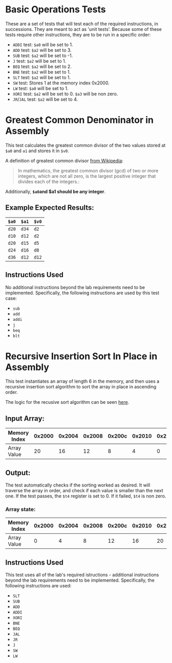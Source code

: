 # Basic Operations Tests
These are a set of tests that will test each of the required instructions, in successions. They are meant to act as 'unit tests'. Because some of these tests require other instructions, they are to be run in a specific order:
 - `ADDI` test: `$a0` will be set to 1.
 - `ADD` test: `$a2` will be set to 3.
 - `SUB` test: `$a2` will be set to -1.
 - `J` test: `$a2` will be set to 1.
 - `BEQ` test: `$a2` will be set to 2.
 - `BNE` test: `$a2` will be set to 1.
 - `SLT` test: `$a2` will be set to 1.
 - `SW` test: Stores 1 at the memory index 0x2000.
 - `LW` test: `$a0` will be set to 1.
 - `XORI` test: `$a2` will be set to 0. `$a3` will be non zero.
 - `JR`/`JAL` test: `$a2` will be set to 4.

# Greatest Common Denominator in Assembly

This test calculates the greatest common divisor of the two values stored at `$a0` and `a1` and stores it in `$v0`.

A definition of greatest common divisor [from Wikipedia](https://en.wikipedia.org/wiki/Greatest_common_divisor):
> In mathematics, the greatest common divisor (gcd) of two or more integers, which are not all zero, is the largest positive integer that divides each of the integers.:  

Additionally, **`$a0`and $a1 should be any integer**.

## Example Expected Results:
| `$a0` | `$a1` | `$v0` |
|-------|-------|-------|
| `d20` | `d34` | `d2`  |
| `d10` | `d12` | `d2`  |
| `d20` | `d15` | `d5`  |
| `d24` | `d16` | `d8`  |
| `d36` | `d12` | `d12` |
## Instructions Used
No additional instructions beyond the lab requirements need to be implemented. Specifically, the following instructions are used by this test case:

- `sub`
- `add`
- `addi`
- `j`
- `beq`
- `blt`


# Recursive Insertion Sort In Place in Assembly

This test instantiates an array of length 6 in the memory, and then uses a recursive insertion sort algorithm to sort the array in place in ascending order. 

The logic for the recusive sort algorithm can be seen [here](https://www.geeksforgeeks.org/recursive-insertion-sort/).

## Input Array:
| Memory Index | 0x2000 | 0x2004 | 0x2008 | 0x200c | 0x2010 |0x2014 |
|-------|-------|-------|-------|-------|-------|-------|
| Array Value | 20 | 16 | 12 | 8 | 4 | 0 |

## Output:
The test automatically checks if the sorting worked as desired. It will traverse the array in order, and check if each value is smaller than the next one. If the test passes, the `$t4` register is set to 0. If it failed, `$t4` is non zero.

### Array state:
| Memory Index | 0x2000 | 0x2004 | 0x2008 | 0x200c | 0x2010 |0x2014 |
|-------|-------|-------|-------|-------|-------|-------|
| Array Value | 0 | 4 | 8 | 12 | 16 | 20 |

## Instructions Used
This test uses all of the lab's required istructions - additional instructions beyond the lab requirements need to be implemented. Specifically, the following instructions are used:
 - `SLT`
 - `SUB`
 - `ADD`
 - `ADDI`
 - `XORI`
 - `BNE`
 - `BEQ`
 - `JAL`
 - `JR`
 - `J`
 - `SW`
 - `LW`
